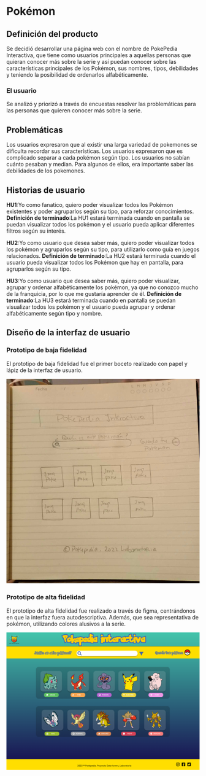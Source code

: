 # **Pokémon**

## Definición del producto
Se decidió desarrollar una página web con el nombre de PokePedia Interactiva, que tiene como usuarios principales a aquellas personas que quieran conocer más sobre la serie y así puedan conocer sobre las características principales de los Pokémon, sus nombres, tipos, debilidades y teniendo la posibilidad de ordenarlos alfabéticamente.

### El usuario
Se analizó y priorizó a través de encuestas resolver las problemáticas para las personas que quieren conocer más sobre la serie.

## Problemáticas

Los usuarios expresaron que al existir una larga variedad de pokemones se dificulta recordar sus características.
Los usuarios expresaron que es complicado separar a cada pokémon según tipo.
Los usuarios no sabían cuánto pesaban y median.
Para algunos de ellos, era importante saber las debilidades de los pokemones.

## Historias de usuario

**HU1**:Yo como fanatico, quiero poder visualizar todos los Pokémon existentes y poder agruparlos según su tipo, para reforzar conocimientos.
**Definición de terminado**:La HU1 estará terminada cuando en pantalla se puedan visualizar todos los pokémon y el usuario pueda aplicar diferentes filtros según su interés.

**HU2**:Yo como usuario que desea saber más, quiero poder visualizar todos los pokémon y agruparlos según su tipo, para utilizarlo como guía en juegos relacionados.
**Definición de terminado**:La HU2 estará terminada cuando el usuario pueda visualizar todos los Pokémon que hay en pantalla, para agruparlos según su tipo.

**HU3**:Yo como usuario que desea saber más, quiero poder visualizar, agrupar y ordenar alfabéticamente los pokémon, ya que no conozco mucho de la franquicia, por lo que me gustaría aprender de él.
**Definición de terminado**:La HU3 estará terminada cuando en pantalla se puedan visualizar todos los pokémon y el usuario pueda agrupar y ordenar alfabéticamente según tipo y nombre.


## Diseño de la interfaz de usuario

### Prototipo de baja fidelidad

El prototipo de baja fidelidad fue el primer boceto realizado con papel y lápiz de la interfaz de usuario.

![Prototipo](/src/img/prototipobaja.jpg)
### Prototipo de alta fidelidad

El prototipo de alta fidelidad fue realizado a través de figma, centrándonos en que la interfaz fuera autodescriptiva. Además, que sea representativa de pokémon, utilizando colores alusivos a la serie.

![Prototipo](/src/img/protopkm.png)


